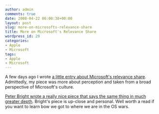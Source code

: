 ```yaml
---
author: admin
comments: true
date: 2008-04-22 06:00:38+00:00
layout: post
slug: more-on-microsofts-relevance-share
title: More on Microsoft's Relevance Share
wordpress_id: 29
categories:
- Apple
- Microsoft
tags:
- Apple
- Microsoft
---
```


A few days ago I wrote [a little entry about Microsoft's relevance share](http://anthonygthomas.com/2008/04/17/further-evidence-of-microsofts-loss-of-relevance-share/). Admittedly, my piece was more about perception and taken from a broad perspective of Microsoft's culture.

[Peter Bright wrote a really nice piece that says the same thing in much greater depth](http://arstechnica.com/authors.ars/PeterB). Bright's piece is up-close and personal. Well worth a read if you want to learn bow we got to where we are in the OS wars.
